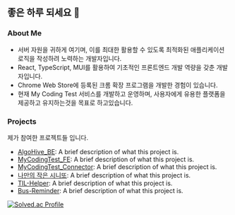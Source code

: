 ## 좋은 하루 되세요 👋

### About Me
- 서버 자원을 귀하게 여기며, 이를 최대한 활용할 수 있도록 최적화된 애플리케이션 로직을 작성하려 노력하는 개발자입니다.
- React, TypeScript, MUI를 활용하여 기초적인 프론트엔드 개발 역량을 갖춘 개발자입니다.
- Chrome Web Store에 등록된 크롬 확장 프로그램을 개발한 경험이 있습니다.
- 현재 My Coding Test 서비스를 개발하고 운영하며, 사용자에게 유용한 플랫폼을 제공하고 유지하는것을 목표로 하고있습니다.

### Projects

제가 참여한 프로젝트들 입니다.
- [AlgoHive_BE](https://github.com/zzoe2346/MyCodingTest_FE): A brief description of what this project is.
- [MyCodingTest_FE](https://github.com/zzoe2346/MyCodingTest_FE): A brief description of what this project is.
- [MyCodingTest_Connector](https://github.com/zzoe2346/MyCodingTest_Connector): A brief description of what this project is.
- [나만의 작은 시니또](https://github.com/kakao-tech-campus-2nd-step3/Team8_BE): A brief description of what this project is.
- [TIL-Helper](https://github.com/zzoe2346/TIL-Helper): A brief description of what this project is.
- [Bus-Reminder](https://github.com/zzoe2346/Bus-Reminder): A brief description of what this project is.


<!--
**zzoe2346/zzoe2346** is a ✨ _special_ ✨ repository because its `README.md` (this file) appears on your GitHub profile.

Here are some ideas to get you started:

- 🔭 I’m currently working on ...
- 🌱 I’m currently learning ...
- 👯 I’m looking to collaborate on ...
- 🤔 I’m looking for help with ...
- 💬 Ask me about ...
- 📫 How to reach me: ...
- 😄 Pronouns: ...
- ⚡ Fun fact: ...
-->
[![Solved.ac Profile](http://mazassumnida.wtf/api/v2/generate_badge?boj=zzoe2346)](https://solved.ac/zzoe2346/)

<!-- 
# Hi there, I'm Zoe! 👋

Welcome to my GitHub profile!

## About Me

- 🔭 I’m currently working on various exciting projects in the field of web development and data science.
- 🌱 I’m continuously learning and improving my skills, currently focusing on React.js, Node.js, and Python.
- 👯 I’m looking to collaborate on open-source projects and innovative web applications.
- 💬 Ask me about JavaScript, Python, and any web development related topics.
- 📫 How to reach me: [Email](mailto:your-email@example.com), [LinkedIn](https://www.linkedin.com/in/your-linkedin-profile/)
- ⚡ Fun fact: I love hiking and exploring nature in my free time.

## My GitHub Stats

![Zoe's GitHub stats](https://github-readme-stats.vercel.app/api?username=zzoe2346&show_icons=true&theme=radical)

## Top Languages

![Top Languages](https://github-readme-stats.vercel.app/api/top-langs/?username=zzoe2346&layout=compact&theme=radical)

## Projects

Here are some of the projects I'm currently working on:

- [Project 1](https://github.com/zzoe2346/project1): A brief description of what this project is.
- [Project 2](https://github.com/zzoe2346/project2): A brief description of what this project is.
- [Project 3](https://github.com/zzoe2346/project3): A brief description of what this project is.

## Connect with Me

- [LinkedIn](https://www.linkedin.com/in/your-linkedin-profile/)
- [Twitter](https://twitter.com/your-twitter-profile)
- [Personal Website](https://your-personal-website.com)

Thanks for visiting my profile! Have a great day! 😊
-->
